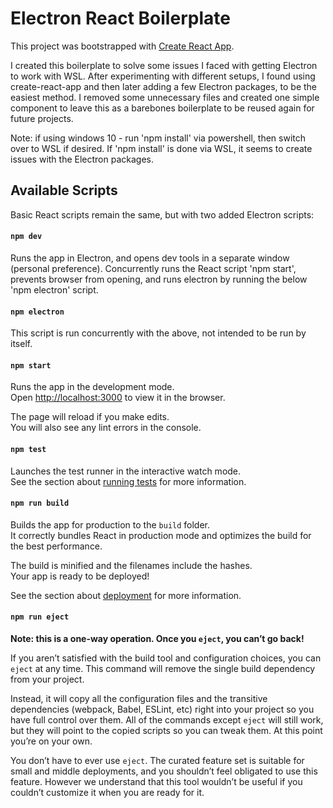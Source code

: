 # Electron React Boilerplate

This project was bootstrapped with [Create React App](https://github.com/facebook/create-react-app).

I created this boilerplate to solve some issues I faced with getting Electron to work with WSL. After experimenting with different setups, I found using create-react-app and then later adding a few Electron packages, to be the easiest method. I removed some unnecessary files and created one simple component to leave this as a barebones boilerplate to be reused again for future projects.

Note: if using windows 10 - run 'npm install' via powershell, then switch over to WSL if desired. If 'npm install' is done via WSL, it seems to create issues with the Electron packages.

## Available Scripts

Basic React scripts remain the same, but with two added Electron scripts:

#### `npm dev`

Runs the app in Electron, and opens dev tools in a separate window (personal preference).
Concurrently runs the React script 'npm start', prevents browser from opening, and runs electron by running the below 'npm electron' script.

#### `npm electron`

This script is run concurrently with the above, not intended to be run by itself.

#### `npm start`

Runs the app in the development mode.\
Open [http://localhost:3000](http://localhost:3000) to view it in the browser.

The page will reload if you make edits.\
You will also see any lint errors in the console.

#### `npm test`

Launches the test runner in the interactive watch mode.\
See the section about [running tests](https://facebook.github.io/create-react-app/docs/running-tests) for more information.

#### `npm run build`

Builds the app for production to the `build` folder.\
It correctly bundles React in production mode and optimizes the build for the best performance.

The build is minified and the filenames include the hashes.\
Your app is ready to be deployed!

See the section about [deployment](https://facebook.github.io/create-react-app/docs/deployment) for more information.

#### `npm run eject`

**Note: this is a one-way operation. Once you `eject`, you can’t go back!**

If you aren’t satisfied with the build tool and configuration choices, you can `eject` at any time. This command will remove the single build dependency from your project.

Instead, it will copy all the configuration files and the transitive dependencies (webpack, Babel, ESLint, etc) right into your project so you have full control over them. All of the commands except `eject` will still work, but they will point to the copied scripts so you can tweak them. At this point you’re on your own.

You don’t have to ever use `eject`. The curated feature set is suitable for small and middle deployments, and you shouldn’t feel obligated to use this feature. However we understand that this tool wouldn’t be useful if you couldn’t customize it when you are ready for it.
